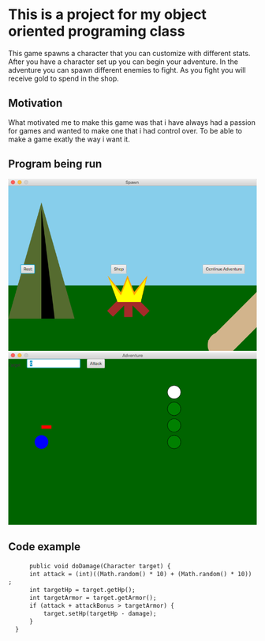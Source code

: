 # <h1> This is a project for my object oriented programing class
This game spawns a character that you can customize with different stats. After you have a character set up you can begin your adventure. In the adventure you can spawn different enemies to fight. As you fight you will receive gold to spend in the shop.
## <h2> Motivation
What motivated me to make this game was that i have always had a passion for games and wanted to make one that i had control over. To be able to make a game exatly the way i want it.
## <h2> Program being run
![Game being run camp](https://github.com/dallinsavage/RPG-Game/blob/animation/Screen%20Shot%202021-02-01%20at%205.12.19%20PM.png)
![Game being run combat](https://github.com/dallinsavage/RPG-Game/blob/animation/Screen%20Shot%202021-02-01%20at%205.13.27%20PM.png)
## <h2> Code example
  ```
  		public void doDamage(Character target) {
		int attack = (int)((Math.random() * 10) + (Math.random() * 10)) ;
		int targetHp = target.getHp();
		int targetArmor = target.getArmor();
		if (attack + attackBonus > targetArmor) {
			target.setHp(targetHp - damage);
		}
	}
  ```
